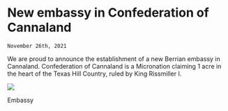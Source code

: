 # New embassy in Confederation of Cannaland
<code>November 26th, 2021</code><br>
<p>
We are proud to announce the establishment of a new Berrian embassy in Cannaland.
Confederation of Cannaland is a Micronation claiming 1 acre in the heart of the Texas Hill Country, ruled by King Rissmiller I.
</p>
<img src="./embassy.jpg">
<p> Embassy </p>
